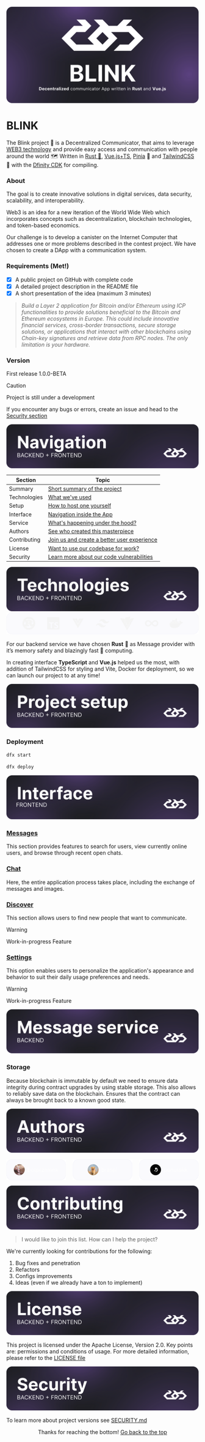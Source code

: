 ![BLINK](./.github/readme/heading.svg)

# BLINK

The Blink project 👀 is a Decentralized Communicator, that aims to leverage [WEB3 technology](#web3) and provide easy
access and
communication with people around the world 🗺️ Written in [Rust
🦀](https://github.com/rust-lang/rust), [Vue.js+TS](https://github.com/vuejs/core), [Pinia](https://github.com/vuejs/pinia)
🍍
and [TailwindCSS](https://github.com/tailwindlabs/tailwindcss) 🍃 with the [Dfinity
CDK](https://github.com/dfinity/cdk-rs) for compiling.

### About

The goal is to create innovative solutions in digital services, data security, scalability, and
interoperability.

<p id="web3"></p>
Web3 is an idea for a new iteration of the World Wide Web which incorporates concepts
such as decentralization, blockchain technologies, and token-based economics.

Our challenge is to develop a canister on the Internet Computer that addresses one or more problems
described in the
contest project. We have chosen to create a DApp with a communication system.

### Requirements (Met!)

- [x] A public project on GitHub with complete code
- [x] A detailed project description in the README file
- [x] A short presentation of the idea (maximum 3 minutes)

> _Build a Layer 2 application for Bitcoin and/or Ethereum using ICP functionalities to provide solutions beneficial to
the
Bitcoin and Ethereum ecosystems in Europe. This could include innovative financial services, cross-border transactions,
secure storage solutions, or applications that interact with other blockchains using Chain-key signatures and retrieve
data from RPC nodes. The only limitation is your hardware._

### Version

First release 1.0.0-BETA

> [!Caution]
> Project is still under a development

If you encounter any bugs or errors, create an issue and head to the [Security section](#security)

<p id="navigation"></p>

![Navigation](./.github/readme/navigation.svg)

| Section      | Topic                                                        |
|--------------|--------------------------------------------------------------|
| Summary      | [Short summary of the project](#blink)                       |
| Technologies | [What we've used](#technologies)                             |
| Setup        | [How to host one yourself](#setup)                           |
| Interface    | [Navigation inside the App](#interface)                      |
| Service      | [What's happening under the hood?](#service)                 |
| Authors      | [See who created this masterpiece](#authors)                 |
| Contributing | [Join us and create a better user experience](#contributing) |
| License      | [Want to use our codebase for work?](#license)               |
| Security     | [Learn more about our code vulnerabilities](#security)       |

<p id="technologies"></p>

![Technologies](./.github/readme/technologies.svg)
![Icons](./.github/readme/icons.svg)

For our backend service we have chosen **Rust** 🦀 as Message provider with it’s memory safety and blazingly fast 🚀
computing.

In creating interface **TypeScript** and **Vue.js** helped us the most, with addition of TailwindCSS for styling and
Vite,
Docker for deployment, so we can launch our project to at any time!

<p id="setup"></p>

![Project setup](./.github/readme/setup.svg)

### Deployment

```sh
dfx start
```

```sh
dfx deploy
```

<p id="interface"></p>

![Interface](./.github/readme/interface.svg)

### [Messages](./src/views/ChatsView.vue)

This section provides features to search for users, view currently online users, and browse through recent open
chats.

### [Chat](./src/views/ChatView.vue)

Here, the entire application process takes place, including the exchange of messages and images.

### [Discover](./src/views/DiscoverView.vue)

This section allows users to find new people that want to communicate.

> [!WARNING]
> Work-in-progress Feature

### [Settings](./src/views/SettingsView.vue)

This option enables users to personalize the application's appearance and behavior to suit their daily usage
preferences and needs.

> [!WARNING]
> Work-in-progress Feature

<p id="service"></p>

![Service](./.github/readme/service.svg)

### Storage

Because blockchain is immutable by default we need to ensure data integrity during contract upgrades by using stable
storage. This also allows to reliably save data on the blockchain. Ensures that the contract can always be brought back
to a known good state.

<p id="authors"></p>

![Authors](./.github/readme/authors.svg)

<p align="center">
    <a href="https://github.com/botprzemek">
        <img src="./.github/readme/botprzemek.svg" alt="botprzemek" width="31%" align="left"/>
    </a>
    <a href="https://github.com/Braspi">
        <img src="./.github/readme/braspi.svg" alt="Braspi" width="31%" align="center"/>
    </a>
    <a href="https://github.com/ponurakk">    
        <img src="./.github/readme/ponurakk.svg" alt="ponurakk" width="31%" align="right"/>
    </a>
</p>

<p id="contributing"></p>

![Contributing](./.github/readme/contributing.svg)

> I would like to join this list. How can I help the project?

We're currently looking for contributions for the following:

1. Bug fixes and penetration
2. Refactors
3. Configs improvements
4. Ideas (even if we already have a ton to implement)

<p id="license"></p>

![License](./.github/readme/license.svg)

This project is licensed under the Apache License, Version 2.0. Key points are: permissions and conditions of usage. For
more detailed information, please refer to the [LICENSE file](./LICENSE)

<p id="security"></p>

![Security](./.github/readme/security.svg)

To learn more about project versions see [SECURITY.md](./SECURITY.md)


<p align="center">
    Thanks for reaching the bottom!
    <a href="#navigation">Go back to the top</a>
</p>